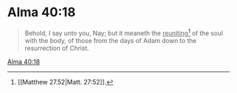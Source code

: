 # Alma 40:18

> Behold, I say unto you, Nay; but it meaneth the <u>reuniting</u>[^a] of the soul with the body, of those from the days of Adam down to the resurrection of Christ.

[Alma 40:18](https://www.churchofjesuschrist.org/study/scriptures/bofm/alma/40?lang=eng&id=p18#p18)


[^a]: [[Matthew 27.52|Matt. 27:52]].  
